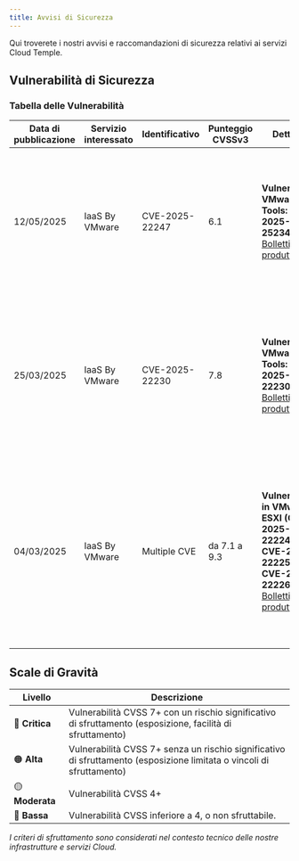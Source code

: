 ```yaml
---
title: Avvisi di Sicurezza
---
```


Qui troverete i nostri avvisi e raccomandazioni di sicurezza relativi ai servizi Cloud Temple.

## Vulnerabilità di Sicurezza

### Tabella delle Vulnerabilità

| Data di pubblicazione | Servizio interessato | Identificativo | Punteggio CVSSv3 | Dettagli | Gravità CT | Raccomandazione | Descrizione |
|---------------------|-----------------|-------------|--------------|---------|-------------|----------------|-------------|
| 12/05/2025 | IaaS By VMware | CVE-2025-22247 | 6.1 | **Vulnerabilità VMware Tools: CVE-2025-25234** [Bollettino del produttore](https://support.broadcom.com/web/ecx/support-content-notification/-/external/content/SecurityAdvisories/0/25683) | 🟡 Moderata | Aggiornare VMware Tools alla versione 12.5.2 sulle VM per correggere la vulnerabilità. | Una vulnerabilità nella gestione non sicura dei file in VMware Tools è stata segnalata privatamente a VMware. Sono disponibili aggiornamenti per correggere questa vulnerabilità nei prodotti VMware interessati. |
| 25/03/2025 | IaaS By VMware | CVE-2025-22230 | 7.8 | **Vulnerabilità VMware Tools: CVE-2025-22230** [Bollettino del produttore](https://support.broadcom.com/web/ecx/support-content-notification/-/external/content/SecurityAdvisories/0/25518) | 🟠 Alta | Aggiornare VMware Tools alla versione 15.5.1 per Windows sulle VM per correggere questa vulnerabilità. | Una vulnerabilità di bypass dell'autenticazione in VMware Tools per Windows è stata segnalata privatamente a VMware. Sono disponibili aggiornamenti per correggere questa vulnerabilità nei prodotti VMware interessati. |
| 04/03/2025 | IaaS By VMware | Multiple CVE | da 7.1 a 9.3 | **Vulnerabilità in VMware ESXI (CVE-2025-22224, CVE-2025-22225, CVE-2025-22226)** [Bollettino del produttore](https://support.broadcom.com/web/ecx/support-content-notification/-/external/content/SecurityAdvisories/0/25390) | 🟠 Alta | Implementare il prima possibile le patch disponibili corrispondenti al proprio ramo. Le nuove versioni corrette sono disponibili in Console. Come promemoria, Console indica quali versioni dei vostri ESXi non sono aggiornate. | Diverse vulnerabilità in VMware ESXi sono state segnalate privatamente a VMware (CVE-2025-22224; CVE-2025-22225; CVE-2025-22226). Sono disponibili aggiornamenti per correggere queste vulnerabilità nei prodotti VMware interessati. |

## Scale di Gravità

| Livello | Descrizione |
|--------|-------------|
| 🔴 **Critica** | Vulnerabilità CVSS 7+ con un rischio significativo di sfruttamento (esposizione, facilità di sfruttamento) |
| 🟠 **Alta** | Vulnerabilità CVSS 7+ senza un rischio significativo di sfruttamento (esposizione limitata o vincoli di sfruttamento) |
| 🟡 **Moderata** | Vulnerabilità CVSS 4+ |
| 🔵 **Bassa** | Vulnerabilità CVSS inferiore a 4, o non sfruttabile. |

*I criteri di sfruttamento sono considerati nel contesto tecnico delle nostre infrastrutture e servizi Cloud.*
